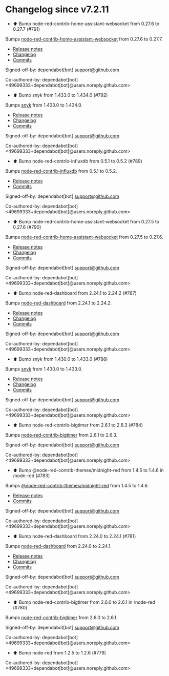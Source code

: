 # Changelog since v7.2.11
- ⬆️ Bump node-red-contrib-home-assistant-websocket from 0.27.6 to 0.27.7 (#791)

Bumps [node-red-contrib-home-assistant-websocket](https://github.com/zachowj/node-red-contrib-home-assistant-websocket) from 0.27.6 to 0.27.7.
- [Release notes](https://github.com/zachowj/node-red-contrib-home-assistant-websocket/releases)
- [Changelog](https://github.com/zachowj/node-red-contrib-home-assistant-websocket/blob/dev/CHANGELOG.md)
- [Commits](https://github.com/zachowj/node-red-contrib-home-assistant-websocket/compare/v0.27.6...v0.27.7)

Signed-off-by: dependabot[bot] <support@github.com>

Co-authored-by: dependabot[bot] <49699333+dependabot[bot]@users.noreply.github.com> 
- ⬆️ Bump snyk from 1.433.0 to 1.434.0 (#792)

Bumps [snyk](https://github.com/snyk/snyk) from 1.433.0 to 1.434.0.
- [Release notes](https://github.com/snyk/snyk/releases)
- [Changelog](https://github.com/snyk/snyk/blob/master/.releaserc)
- [Commits](https://github.com/snyk/snyk/compare/v1.433.0...v1.434.0)

Signed-off-by: dependabot[bot] <support@github.com>

Co-authored-by: dependabot[bot] <49699333+dependabot[bot]@users.noreply.github.com> 
- ⬆️ Bump node-red-contrib-influxdb from 0.5.1 to 0.5.2 (#789)

Bumps [node-red-contrib-influxdb](https://github.com/mblackstock/node-red-contrib-influxdb) from 0.5.1 to 0.5.2.
- [Release notes](https://github.com/mblackstock/node-red-contrib-influxdb/releases)
- [Commits](https://github.com/mblackstock/node-red-contrib-influxdb/compare/0.5.1...0.5.2)

Signed-off-by: dependabot[bot] <support@github.com>

Co-authored-by: dependabot[bot] <49699333+dependabot[bot]@users.noreply.github.com> 
- ⬆️ Bump node-red-contrib-home-assistant-websocket from 0.27.5 to 0.27.6 (#790)

Bumps [node-red-contrib-home-assistant-websocket](https://github.com/zachowj/node-red-contrib-home-assistant-websocket) from 0.27.5 to 0.27.6.
- [Release notes](https://github.com/zachowj/node-red-contrib-home-assistant-websocket/releases)
- [Changelog](https://github.com/zachowj/node-red-contrib-home-assistant-websocket/blob/dev/CHANGELOG.md)
- [Commits](https://github.com/zachowj/node-red-contrib-home-assistant-websocket/compare/v0.27.5...v0.27.6)

Signed-off-by: dependabot[bot] <support@github.com>

Co-authored-by: dependabot[bot] <49699333+dependabot[bot]@users.noreply.github.com> 
- ⬆️ Bump node-red-dashboard from 2.24.1 to 2.24.2 (#787)

Bumps [node-red-dashboard](https://github.com/node-red/node-red-dashboard) from 2.24.1 to 2.24.2.
- [Release notes](https://github.com/node-red/node-red-dashboard/releases)
- [Changelog](https://github.com/node-red/node-red-dashboard/blob/master/CHANGELOG.md)
- [Commits](https://github.com/node-red/node-red-dashboard/compare/2.24.1...2.24.2)

Signed-off-by: dependabot[bot] <support@github.com>

Co-authored-by: dependabot[bot] <49699333+dependabot[bot]@users.noreply.github.com> 
- ⬆️ Bump snyk from 1.430.0 to 1.433.0 (#788)

Bumps [snyk](https://github.com/snyk/snyk) from 1.430.0 to 1.433.0.
- [Release notes](https://github.com/snyk/snyk/releases)
- [Changelog](https://github.com/snyk/snyk/blob/master/.releaserc)
- [Commits](https://github.com/snyk/snyk/compare/v1.430.0...v1.433.0)

Signed-off-by: dependabot[bot] <support@github.com>

Co-authored-by: dependabot[bot] <49699333+dependabot[bot]@users.noreply.github.com> 
- ⬆️ Bump node-red-contrib-bigtimer from 2.6.1 to 2.6.3 (#784)

Bumps [node-red-contrib-bigtimer](https://tech.scargill.net/big-timer/) from 2.6.1 to 2.6.3.

Signed-off-by: dependabot[bot] <support@github.com>

Co-authored-by: dependabot[bot] <49699333+dependabot[bot]@users.noreply.github.com> 
- ⬆️ Bump @node-red-contrib-themes/midnight-red from 1.4.5 to 1.4.6 in /node-red (#783)

Bumps [@node-red-contrib-themes/midnight-red](https://github.com/node-red-contrib-themes/midnight-red) from 1.4.5 to 1.4.6.
- [Release notes](https://github.com/node-red-contrib-themes/midnight-red/releases)
- [Commits](https://github.com/node-red-contrib-themes/midnight-red/commits)

Signed-off-by: dependabot[bot] <support@github.com>

Co-authored-by: dependabot[bot] <49699333+dependabot[bot]@users.noreply.github.com> 
- ⬆️ Bump node-red-dashboard from 2.24.0 to 2.24.1 (#781)

Bumps [node-red-dashboard](https://github.com/node-red/node-red-dashboard) from 2.24.0 to 2.24.1.
- [Release notes](https://github.com/node-red/node-red-dashboard/releases)
- [Changelog](https://github.com/node-red/node-red-dashboard/blob/master/CHANGELOG.md)
- [Commits](https://github.com/node-red/node-red-dashboard/compare/2.24.0...2.24.1)

Signed-off-by: dependabot[bot] <support@github.com>

Co-authored-by: dependabot[bot] <49699333+dependabot[bot]@users.noreply.github.com> 
- ⬆️ Bump node-red-contrib-bigtimer from 2.6.0 to 2.6.1 in /node-red (#780)

Bumps [node-red-contrib-bigtimer](https://tech.scargill.net/big-timer/) from 2.6.0 to 2.6.1.

Signed-off-by: dependabot[bot] <support@github.com>

Co-authored-by: dependabot[bot] <49699333+dependabot[bot]@users.noreply.github.com> 
- ⬆️ Bump node-red from 1.2.5 to 1.2.6 (#779)

Co-authored-by: dependabot[bot] <49699333+dependabot[bot]@users.noreply.github.com> 
